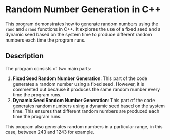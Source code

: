 # Random Number Generation in C++

This program demonstrates how to generate random numbers using the `rand` and `srand` functions in C++. It explores the use of a fixed seed and a dynamic seed based on the system time to produce different random numbers each time the program runs.

## Description

The program consists of two main parts:
1. **Fixed Seed Random Number Generation**: This part of the code generates a random number using a fixed seed. However, it is commented out because it produces the same random number every time the program runs.
2. **Dynamic Seed Random Number Generation**: This part of the code generates random numbers using a dynamic seed based on the system time. This ensures that different random numbers are produced each time the program runs.

This program also generates random numbers in a particular range, in this case, between 243 and 1243 for example.

